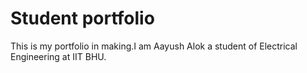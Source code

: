 # Student portfolio
This is my portfolio in making.I am Aayush Alok a student of Electrical Engineering at IIT BHU.